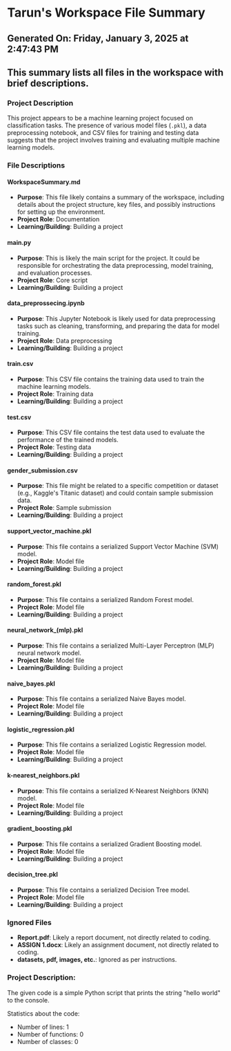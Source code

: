 # Tarun's Workspace File Summary
## Generated On: Friday, January 3, 2025 at 2:47:43 PM
This summary lists all files in the workspace with brief descriptions.
---
### Project Description
This project appears to be a machine learning project focused on classification tasks. The presence of various model files (`.pkl`), a data preprocessing notebook, and CSV files for training and testing data suggests that the project involves training and evaluating multiple machine learning models.

### File Descriptions

#### WorkspaceSummary.md
- **Purpose**: This file likely contains a summary of the workspace, including details about the project structure, key files, and possibly instructions for setting up the environment.
- **Project Role**: Documentation
- **Learning/Building**: Building a project

#### main.py
- **Purpose**: This is likely the main script for the project. It could be responsible for orchestrating the data preprocessing, model training, and evaluation processes.
- **Project Role**: Core script
- **Learning/Building**: Building a project

#### data_preprossecing.ipynb
- **Purpose**: This Jupyter Notebook is likely used for data preprocessing tasks such as cleaning, transforming, and preparing the data for model training.
- **Project Role**: Data preprocessing
- **Learning/Building**: Building a project

#### train.csv
- **Purpose**: This CSV file contains the training data used to train the machine learning models.
- **Project Role**: Training data
- **Learning/Building**: Building a project

#### test.csv
- **Purpose**: This CSV file contains the test data used to evaluate the performance of the trained models.
- **Project Role**: Testing data
- **Learning/Building**: Building a project

#### gender_submission.csv
- **Purpose**: This file might be related to a specific competition or dataset (e.g., Kaggle's Titanic dataset) and could contain sample submission data.
- **Project Role**: Sample submission
- **Learning/Building**: Building a project

#### support_vector_machine.pkl
- **Purpose**: This file contains a serialized Support Vector Machine (SVM) model.
- **Project Role**: Model file
- **Learning/Building**: Building a project

#### random_forest.pkl
- **Purpose**: This file contains a serialized Random Forest model.
- **Project Role**: Model file
- **Learning/Building**: Building a project

#### neural_network_(mlp).pkl
- **Purpose**: This file contains a serialized Multi-Layer Perceptron (MLP) neural network model.
- **Project Role**: Model file
- **Learning/Building**: Building a project

#### naive_bayes.pkl
- **Purpose**: This file contains a serialized Naive Bayes model.
- **Project Role**: Model file
- **Learning/Building**: Building a project

#### logistic_regression.pkl
- **Purpose**: This file contains a serialized Logistic Regression model.
- **Project Role**: Model file
- **Learning/Building**: Building a project

#### k-nearest_neighbors.pkl
- **Purpose**: This file contains a serialized K-Nearest Neighbors (KNN) model.
- **Project Role**: Model file
- **Learning/Building**: Building a project

#### gradient_boosting.pkl
- **Purpose**: This file contains a serialized Gradient Boosting model.
- **Project Role**: Model file
- **Learning/Building**: Building a project

#### decision_tree.pkl
- **Purpose**: This file contains a serialized Decision Tree model.
- **Project Role**: Model file
- **Learning/Building**: Building a project

### Ignored Files
- **Report.pdf**: Likely a report document, not directly related to coding.
- **ASSIGN 1.docx**: Likely an assignment document, not directly related to coding.
- **datasets, pdf, images, etc.**: Ignored as per instructions. 
### Project Description:
 The given code is a simple Python script that prints the string "hello world" to the console. 

Statistics about the code:
- Number of lines: 1
- Number of functions: 0
- Number of classes: 0
